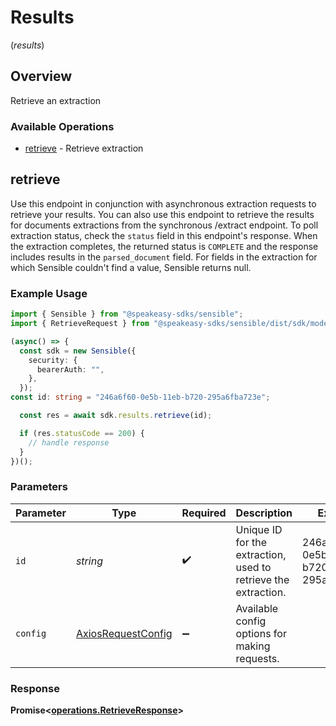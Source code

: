 # Results
(*results*)

## Overview

Retrieve an extraction

### Available Operations

* [retrieve](#retrieve) - Retrieve extraction

## retrieve

Use this endpoint in conjunction with asynchronous extraction requests to retrieve your results. You can also use this endpoint to retrieve the results for documents extractions from the synchronous /extract endpoint. To poll extraction status, check the `status` field in this endpoint's response. When the extraction completes, the returned status is `COMPLETE` and the response includes results in the `parsed_document` field.  For fields in the extraction for which Sensible couldn't find a value, Sensible returns null.

### Example Usage

```typescript
import { Sensible } from "@speakeasy-sdks/sensible";
import { RetrieveRequest } from "@speakeasy-sdks/sensible/dist/sdk/models/operations";

(async() => {
  const sdk = new Sensible({
    security: {
      bearerAuth: "",
    },
  });
const id: string = "246a6f60-0e5b-11eb-b720-295a6fba723e";

  const res = await sdk.results.retrieve(id);

  if (res.statusCode == 200) {
    // handle response
  }
})();
```

### Parameters

| Parameter                                                      | Type                                                           | Required                                                       | Description                                                    | Example                                                        |
| -------------------------------------------------------------- | -------------------------------------------------------------- | -------------------------------------------------------------- | -------------------------------------------------------------- | -------------------------------------------------------------- |
| `id`                                                           | *string*                                                       | :heavy_check_mark:                                             | Unique ID for the extraction, used to retrieve the extraction. | 246a6f60-0e5b-11eb-b720-295a6fba723e                           |
| `config`                                                       | [AxiosRequestConfig](https://axios-http.com/docs/req_config)   | :heavy_minus_sign:                                             | Available config options for making requests.                  |                                                                |


### Response

**Promise<[operations.RetrieveResponse](../../models/operations/retrieveresponse.md)>**

